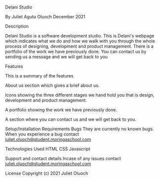 Delani Studio

By Juliet Agutu Oluoch December 2021

Description

Delani Studio is a software development studio. This is Delani's webpage which indicates what we do and how we walk with you through the whole process of designing, development and product management. There is a portfolio of the work we have previously done. You can contact us by sending us a message and we will get back to you 

Features

This is a summary of the features

About us section which gives a brief about us.

Icons showing the three different stages we hand hold you that is design, development and product management.

A portfolio showing the work we have previously done.

A section where you can contact us and we will get back to you.

Setup/Installation Requirements Bugs They are currently no known bugs. When you experience a bug contact juliet.oluoch@student.moringaschool.com

Technologies Used HTML CSS Javascript

Support and contact details Incase of any issues contact  juliet.oluoch@student.moringaschool.com

License Copyright (c) 2021 Juliet Oluoch